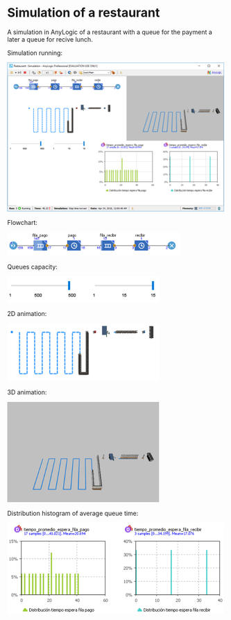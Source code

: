 # Simulation of a restaurant

A simulation in AnyLogic of a restaurant with a queue for the payment a later a queue for recive lunch.

<p>Simulation running:</p>
<img src="images/r-running.png" width="500"/>
<br>

<p>Flowchart:</p>
<img src="images/r-flowchart.png" width="400"/>
<br>

<p>Queues capacity:</p>
<img src="images/r-queuesCapacity.png" width="350"/>
<br>

<p>2D animation:</p>
<img src="images/r-2dAnimation.png" width="350"/>
<br>

<p>3D animation:</p>
<img src="images/r-3dAnimation.png" width="350"/>
<br>

<p>Distribution histogram of average queue time:</p>
<img src="images/r-distributionHistogram.png" width="500"/>
<br>
